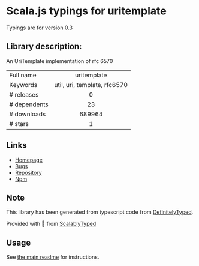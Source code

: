 
# Scala.js typings for uritemplate

Typings are for version 0.3

## Library description:
An UriTemplate implementation of rfc 6570

|                    |                 |
| ------------------ | :-------------: |
| Full name          | uritemplate |
| Keywords           | util, uri, template, rfc6570 |
| # releases         | 0 |
| # dependents       | 23 |
| # downloads        | 689964 |
| # stars            | 1 |

## Links
- [Homepage](https://www.github.com/fxa/uritemplate-js)
- [Bugs](https://github.com/fxa/uritemplate-js/issues)
- [Repository](https://github.com/fxa/uritemplate-js)
- [Npm](https://www.npmjs.com/package/uritemplate)
    


## Note
This library has been generated from typescript code from [DefinitelyTyped](https://definitelytyped.org).

Provided with :purple_heart: from [ScalablyTyped](https://github.com/oyvindberg/ScalablyTyped)

## Usage
See [the main readme](../../readme.md) for instructions.


